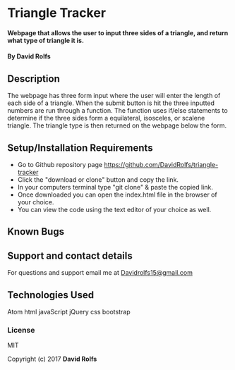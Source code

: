 # Triangle Tracker

#### Webpage that allows the user to input three sides of a triangle, and return what type of triangle it is.

#### By David Rolfs

## Description

The webpage has three form input where the user will enter the length of each side of a triangle. When the submit button is hit the three inputted numbers are run through a function. The function uses if/else statements to determine if the three sides form a equilateral, isosceles, or scalene triangle. The triangle type is then returned on the webpage below the form.

## Setup/Installation Requirements

* Go to Github repository page https://github.com/DavidRolfs/triangle-tracker
* Click the "download or clone" button and copy the link.
* In your computers terminal type "git clone" & paste the copied link.
* Once downloaded you can open the index.html file in the browser of your choice.
* You can view the code using the text editor of your choice as well.


## Known Bugs


## Support and contact details

For questions and support email me at Davidrolfs15@gmail.com  

## Technologies Used

Atom
html
javaScript
jQuery
css
bootstrap

### License

MIT

Copyright (c) 2017 **David Rolfs**
